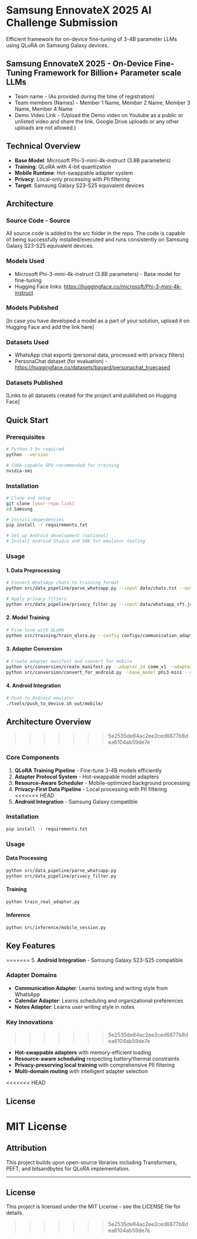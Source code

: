 # Samsung EnnovateX 2025 AI Challenge Submission

Efficient framework for on-device fine-tuning of 3-4B parameter LLMs using QLoRA on Samsung Galaxy devices.


## Samsung EnnovateX 2025 - On-Device Fine-Tuning Framework for Billion+ Parameter scale LLMs

* Team name - (As provided during the time of registration)
* Team members (Names) - Member 1 Name, Member 2 Name, Member 3 Name, Member 4 Name
* Demo Video Link - (Upload the Demo video on Youtube as a public or unlisted video and share the link. Google Drive uploads or any other uploads are not allowed.)


## Technical Overview

- **Base Model**: Microsoft Phi-3-mini-4k-instruct (3.8B parameters)
- **Training**: QLoRA with 4-bit quantization  
- **Mobile Runtime**: Hot-swappable adapter system
- **Privacy**: Local-only processing with PII filtering
- **Target**: Samsung Galaxy S23-S25 equivalent devices

## Architecture

### Source Code - Source  
All source code is added to the src folder in the repo. The code is capable of being successfully installed/executed and runs consistently on Samsung Galaxy S23-S25 equivalent devices.

### Models Used
- Microsoft Phi-3-mini-4k-instruct (3.8B parameters) - Base model for fine-tuning
- Hugging Face links: https://huggingface.co/microsoft/Phi-3-mini-4k-instruct

### Models Published
[In case you have developed a model as a part of your solution, upload it on Hugging Face and add the link here]

### Datasets Used
- WhatsApp chat exports (personal data, processed with privacy filters)
- PersonaChat dataset (for evaluation) - https://huggingface.co/datasets/bavard/personachat_truecased

### Datasets Published
[Links to all datasets created for the project and published on Hugging Face]

## Quick Start

### Prerequisites
```bash
# Python 3.9+ required
python --version

# CUDA-capable GPU recommended for training
nvidia-smi
```

### Installation
```bash
# Clone and setup
git clone [your-repo-link]
cd Samsung

# Install dependencies
pip install -r requirements.txt

# Set up Android development (optional)
# Install Android Studio and SDK for emulator testing
```

### Usage

#### 1. Data Preprocessing
```bash
# Convert WhatsApp chats to training format
python src/data_pipeline/parse_whatsapp.py --input data/chats.txt --output data/whatsapp_sft.jsonl

# Apply privacy filters
python src/data_pipeline/privacy_filter.py --input data/whatsapp_sft.jsonl --output data/filtered_sft.jsonl
```

#### 2. Model Training
```bash
# Fine-tune with QLoRA
python src/training/train_qlora.py --config configs/communication_adapter.yaml
```

#### 3. Adapter Conversion
```bash
# Create adapter manifest and convert for mobile
python src/conversion/create_manifest.py --adapter_id comm_v1 --adapter_dir out/comm_v1/adapter
python src/conversion/convert_for_android.py --base_model phi3-mini --adapter comm_v1
```

#### 4. Android Integration
```bash
# Push to Android emulator
./tools/push_to_device.sh out/mobile/
```

## Architecture Overview
>>>>>>> 5e2535de84ac2ee2ced6877b8dea6104ab59de7e

### Core Components
1. **QLoRA Training Pipeline** - Fine-tune 3-4B models efficiently
2. **Adapter Protocol System** - Hot-swappable model adapters
3. **Resource-Aware Scheduler** - Mobile-optimized background processing
4. **Privacy-First Data Pipeline** - Local processing with PII filtering
<<<<<<< HEAD
5. **Android Integration** - Samsung Galaxy compatible

### Installation

```bash
pip install -r requirements.txt
```

### Usage

#### Data Processing
```bash
python src/data_pipeline/parse_whatsapp.py
python src/data_pipeline/privacy_filter.py
```

#### Training
```bash
python train_real_adapter.py
```

#### Inference
```bash
python src/inference/mobile_session.py
```

## Key Features

=======
5. **Android Integration** - Samsung Galaxy S23-S25 compatible

### Adapter Domains
- **Communication Adapter**: Learns texting and writing style from WhatsApp
- **Calendar Adapter**: Learns scheduling and organizational preferences  
- **Notes Adapter**: Learns user writing style in notes

### Key Innovations
>>>>>>> 5e2535de84ac2ee2ced6877b8dea6104ab59de7e
- **Hot-swappable adapters** with memory-efficient loading
- **Resource-aware scheduling** respecting battery/thermal constraints
- **Privacy-preserving local training** with comprehensive PII filtering
- **Multi-domain routing** with intelligent adapter selection

<<<<<<< HEAD
## License
MIT License
=======
## Attribution
This project builds upon open-source libraries including Transformers, PEFT, and bitsandbytes for QLoRA implementation.

---

## License
This project is licensed under the MIT License - see the LICENSE file for details.
>>>>>>> 5e2535de84ac2ee2ced6877b8dea6104ab59de7e
